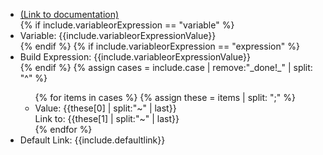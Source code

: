 <ul>
<li><a href="https://help.webex.com/en-us/article/n5595zd/Webex-Contact-Center-Setup-and-Administration-Guide#Cisco_Generic_Topic.dita_5b84496c-fa1d-407e-bebd-fa25d2bc0f49" target="_blank">(Link to documentation)</a></li>
{% if include.variableorExpression == "variable" %}<li>Variable: {{include.variableorExpressionValue}} </li> {% endif %}
{% if include.variableorExpression == "expression" %}<li>Build Expression: {{include.variableorExpressionValue}} </li> {% endif %}
{% assign cases = include.case | remove:"_done!_" | split: "^" %}
<ul>
{% for items in cases  %}
{% assign these = items | split: ";"  %}
<li>Value: {{these[0] | split:"~" | last}} <br>Link to: {{these[1] | split:"~" | last}}</li>
{% endfor %}
</ul>
<li> Default Link: {{include.defaultlink}}</li>

</ul>

<script> (function() {Array.from(document.querySelectorAll("li")).forEach((element) => {element.innerHTML = element.innerHTML.replaceAll("\\","")})})()</script>
